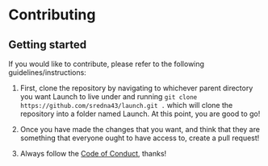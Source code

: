 # Contributing

## Getting started

If you would like to contribute, please refer to the following guidelines/instructions:

1. First, clone the repository by navigating to whichever parent directory you want Launch to live under and running `git clone https://github.com/sredna43/launch.git .` which will clone the repository into a folder named Launch. At this point, you are good to go!

2. Once you have made the changes that you want, and think that they are something that everyone ought to have access to, create a pull request!

3. Always follow the [Code of Conduct](/CONDUCT.md), thanks!
